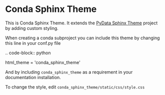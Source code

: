 # Conda Sphinx Theme

This is Conda Sphinx Theme. It extends the [PyData Sphinx Theme][pydata-sphinx-theme]
project  by adding custom styling.

When creating a conda subproject you can include this theme by changing this
line in your conf.py file

.. code-block:: python

html_theme = 'conda_sphinx_theme'

And by including ``conda_sphinx_theme`` as a requirement in your documentation
installation.

To change the style, edit ``conda_sphinx_theme/static/css/style.css``

[pydata-sphinx-theme]: https://pydata-sphinx-theme.readthedocs.io/en/stable/